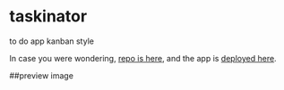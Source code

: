 # taskinator

to do app kanban style

In case you were wondering, [repo is here](https://github.com/japankid-code/taskinator), and the app is [deployed here](https://japankid-code.github.io/taskinator/).

##preview image

![]()
